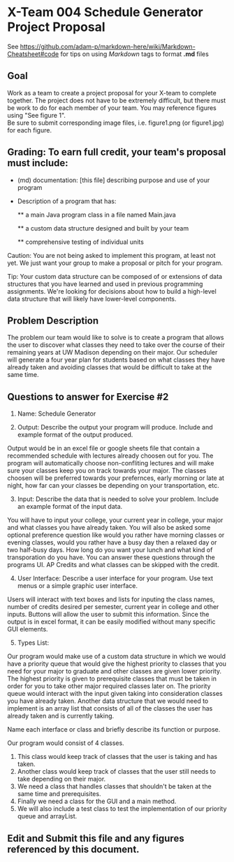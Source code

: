 # X-Team 004 Schedule Generator Project Proposal

See https://github.com/adam-p/markdown-here/wiki/Markdown-Cheatsheet#code for tips on using *Markdown* tags to format __.md__ files

## Goal

Work as a team to create a project proposal for your X-team to complete together.
The project does not have to be extremely difficult,
but there must be work to do for each member of your team.
You may reference figures using "See figure 1".  
Be sure to submit corresponding image files, i.e. figure1.png (or figure1.jpg) for each figure.

## Grading: To earn full credit, your team's proposal must include:

* (md) documentation: [this file] describing purpose and use of your program

* Description of a program that has:

  ** a main Java program class in a file named Main.java
  
  ** a custom data structure designed and built by your team
  
  ** comprehensive testing of individual units
  
 Caution: You are not being asked to implement this program, at least not yet. 
 We just want your group to make a proposal or pitch for your program.
 
 Tip: Your custom data structure can be composed of or extensions of data structures that you have learned and used in previous programming assignments.  We're looking for decisions about how to build a high-level data structure that will likely have lower-level components.

## Problem Description

The problem our team would like to solve is to create a program that allows the user to discover what classes they need to take over the course of their remaining years at UW Madison depending on their major. Our scheduler will generate a four year plan for students based on what classes they have already taken and avoiding classes that would be difficult to take at the same time.

## Questions to answer for Exercise #2

1. Name: Schedule Generator



2. Output: Describe the output your program will produce.  Include and example format of the output produced.

Output would be in an excel file or google sheets file that contain a recommended schedule with lectures already choosen out for you. The program will automatically choose non-confliting lectures and will make sure your classes keep you on track towards your major. The classes choosen will be preferred towards your prefernces, early morning or late at night, how far can your classes be depending on your transportation, etc.

3. Input: Describe the data that is needed to solve your problem. Include an example format of the input data.

You will have to input your college, your current year in college, your major and what classes you have already taken. You will also be asked some optional preference question like would you rather have morning classes or evening classes, would you rather have a busy day then a relaxed day or two half-busy days. How long do you want your lunch and what kind of transporation do you have. You can answer these questions through the programs UI. AP Credits and what classes can be skipped with the credit.

4. User Interface: Describe a user interface for your program.  Use text menus or a simple graphic user interface.

Users will interact with text boxes and lists for inputing the class names, number of credits desired per semester, current year in college and other inputs. Buttons will allow the user to submit this information. Since the output is in excel format, it can be easily modified without many specific GUI elements.  

5. Types List: 

Our program would make use of a custom data structure in which we would have a priority queue that would give the highest priority to classes that you need for your major to graduate and other classes are given lower priority. The highest priority is given to prerequisite classes that must be taken in order for you to take other major required classes later on. The priority queue would interact with the input given taking into consideration classes you have already taken.
Another data structure that we would need to implement is an array list that consists of all of the classes the user has already taken and is currently taking.


Name each interface or class and briefly describe its function or purpose.

Our program would consist of 4 classes.
1. This class would keep track of classes that the user is taking and has taken.
2. Another class would keep track of classes that the user still needs to take depending on their major.
3. We need a class that handles classes that shouldn't be taken at the same time and prerequisites.
4. Finally we need a class for the GUI and a main method.
5. We will also include a test class to test the implementation of our priority queue and arrayList.


## Edit and Submit this file and any figures referenced by this document.

